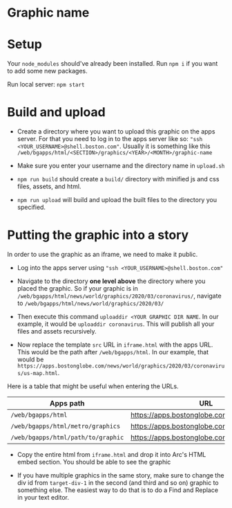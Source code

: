 # Graphic name

# Setup
Your `node_modules` should've already been installed. Run `npm i` if you want to add some new packages.

Run local server: `npm start`

# Build and upload
- Create a directory where you want to upload this graphic on the apps server. For that you need to log in to the apps server like so: `"ssh <YOUR_USERNAME>@shell.boston.com"`. Usually it is something like this `/web/bgapps/html/<SECTION>/graphics/<YEAR>/<MONTH>/graphic-name`

- Make sure you enter your username and the directory name in `upload.sh`

- `npm run build` should create a `build/` directory with minified js and css files, assets, and html.

- `npm run upload` will build and upload the built files to the directory you specified.

# Putting the graphic into a story
In order to use the graphic as an iframe, we need to make it public. 

- Log into the apps server using `"ssh <YOUR_USERNAME>@shell.boston.com"`

- Navigate to the directory **one level above** the directory where you placed the graphic. So if your graphic is in `/web/bgapps/html/news/world/graphics/2020/03/coronavirus/`, navigate to `/web/bgapps/html/news/world/graphics/2020/03/`

- Then execute this command `uploaddir <YOUR GRAPHIC DIR NAME`. In our example, it would be `uploaddir coronavirus`. This will publish all your files and assets recursively.

- Now replace the template `src` URL in `iframe.html` with the apps URL. This would be the path after `/web/bgapps/html`. In our example, that would be `https://apps.bostonglobe.com/news/world/graphics/2020/03/coronavirus/us-map.html`. 


Here is a table that might be useful when entering the URLs.

| Apps path  | URL                                                                  |   
|------------|----------------------------------------------------------------------|
| `/web/bgapps/html`                 | https://apps.bostonglobe.com                 |   
| `/web/bgapps/html/metro/graphics`  | https://apps.bostonglobe.com/metro/graphics  |
| `/web/bgapps/html/path/to/graphic` | https://apps.bostonglobe.com/path/to/graphic |


- Copy the entire html from `iframe.html` and drop it into Arc's HTML embed section. You should be able to see the graphic

- If you have multiple graphics in the same story, make sure to change the div id from `target-div-1` in the second (and third and so on) graphic to something else. The easiest way to do that is to do a Find and Replace in your text editor.

